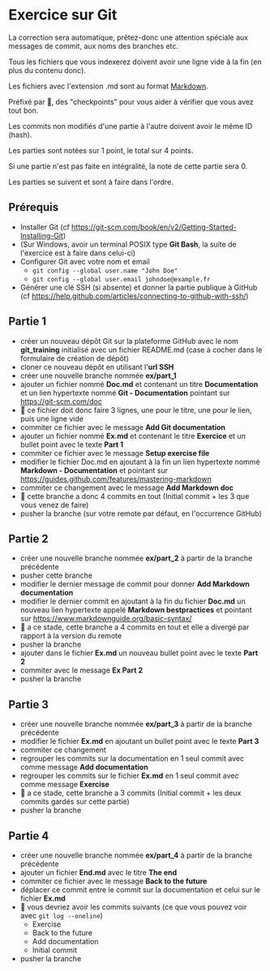 # Exercice sur Git

La correction sera automatique, prêtez-donc une attention spéciale aux messages de commit, aux noms des branches etc.

Tous les fichiers que vous indexerez doivent avoir une ligne vide à la fin (en plus du contenu donc).

Les fichiers avec l'extension .md sont au format [Markdown](https://guides.github.com/features/mastering-markdown).

Préfixé par &#x1F4D8;, des "checkpoints" pour vous aider à vérifier que vous avez tout bon.

Les commits non modifiés d'une partie à l'autre doivent avoir le même ID (hash).

Les parties sont notées sur 1 point, le total sur 4 points.

Si une partie n'est pas faite en intégralité, la note de cette partie sera 0.

Les parties se suivent et sont à faire dans l'ordre.

## Prérequis
* Installer Git (cf https://git-scm.com/book/en/v2/Getting-Started-Installing-Git)
* (Sur Windows, avoir un terminal POSIX type **Git Bash**, la suite de l'exercice est à faire dans celui-ci)
* Configurer Git avec votre nom et email
  * `git config --global user.name "John Doe"`
  * `git config --global user.email johndoe@example.fr`
* Générer une clé SSH (si absente) et donner la partie publique à GitHub (cf https://help.github.com/articles/connecting-to-github-with-ssh/)

## Partie 1

* créer un nouveau dépôt Git sur la plateforme GitHub avec le nom **git_training**  initialisé avec un fichier README.md (case à cocher dans le formulaire de création de dépôt)
* cloner ce nouveau dépôt en utilisant l'**url SSH**
* créer une nouvelle branche nommée **ex/part_1**
* ajouter un fichier nommé **Doc.md** et contenant un titre **Documentation** et un lien hypertexte nommé **Git - Documentation** pointant sur https://git-scm.com/doc
* &#x1F4D8; ce fichier doit donc faire 3 lignes, une pour le titre, une pour le lien, puis une ligne vide
* commiter ce fichier avec le message **Add Git documentation**
* ajouter un fichier nommé **Ex.md** et contenant le titre **Exercice** et un bullet point avec le texte **Part 1**
* commiter ce fichier avec le message **Setup exercise file**
* modifier le fichier Doc.md en ajoutant à la fin un lien hypertexte nommé **Markdown - Documentation** et pointant sur https://guides.github.com/features/mastering-markdown
* commiter ce changement avec le message **Add Markdown doc**
* &#x1F4D8; cette branche a donc 4 commits en tout (Initial commit + les 3 que vous venez de faire)
* pusher la branche (sur votre remote par défaut, en l'occurrence GitHub)

## Partie 2

* créer une nouvelle branche nommée **ex/part_2** à partir de la branche précédente
* pusher cette branche
* modifier le dernier message de commit pour donner **Add Markdown documentation**
* modifier le dernier commit en ajoutant à la fin du fichier **Doc.md** un nouveau lien hypertexte appelé **Markdown bestpractices** et pointant sur https://www.markdownguide.org/basic-syntax/
* &#x1F4D8; a ce stade, cette branche a 4 commits en tout et elle a divergé par rapport à la version du remote
* pusher la branche
* ajouter dans le fichier **Ex.md** un nouveau bullet point avec le texte **Part 2**
* commiter avec le message **Ex Part 2**
* pusher la branche

## Partie 3

* créer une nouvelle branche nommée **ex/part_3** à partir de la branche précédente  
* modifier le fichier **Ex.md** en ajoutant un bullet point avec le texte **Part 3**
* commiter ce changement
* regrouper les commits sur la documentation en 1 seul commit avec comme message **Add documentation**
* regrouper les commits sur le fichier **Ex.md** en 1 seul commit avec comme message **Exercise**
* &#x1F4D8; a ce stade, cette branche a 3 commits (Initial commit + les deux commits gardés sur cette partie)
* pusher la branche

## Partie 4
* créer une nouvelle branche nommée **ex/part_4** à partir de la branche précédente  
* ajouter un fichier **End.md** avec le titre **The end**
* commiter ce fichier avec le message **Back to the future**
* déplacer ce commit entre le commit sur la documentation et celui sur le fichier **Ex.md**
* &#x1F4D8; vous devriez avoir les commits suivants (ce que vous pouvez voir avec `git log --oneline`)
  * Exercise
  * Back to the future
  * Add documentation
  * Initial commit
* pusher la branche

